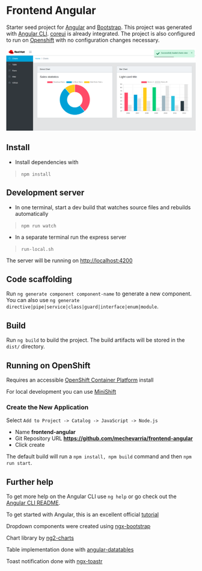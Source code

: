 # Frontend Angular

Starter seed project for [Angular](https://angular.io/) and [Bootstrap](https://getbootstrap.com/).  This project was generated with [Angular CLI](https://github.com/angular/angular-cli). [coreui](https://coreui.io/docs/getting-started/introduction/) is already integrated.  The project is also configured to run on [Openshift](https://www.openshift.com/) with no configuration changes necessary.

 ![screenshot.png](screenshot.png)

## Install

* Install dependencies with 
>`npm install`

## Development server

* In one terminal, start a dev build that watches source files and rebuilds automatically

> `npm run watch`

* In a separate terminal run the express server

>`run-local.sh`

The server will be running on [http://localhost:4200](http://localhost:4200)

## Code scaffolding

Run `ng generate component component-name` to generate a new component. You can also use `ng generate directive|pipe|service|class|guard|interface|enum|module`.

## Build

Run `ng build` to build the project. The build artifacts will be stored in the `dist/` directory.

## Running on OpenShift
Requires an accessible [OpenShift Container Platform](https://www.openshift.com/container-platform/index.html) install

For local development you can use [MiniShift](https://docs.openshift.org/latest/minishift/getting-started/installing.html)

### Create the New Application

Select `Add to Project -> Catalog -> JavaScript -> Node.js`
* Name **frontend-angular**
* Git Repository URL **https://github.com/mechevarria/frontend-angular**
* Click create

The default build will run a `npm install, npm build` command and then `npm run start`.
  
## Further help

To get more help on the Angular CLI use `ng help` or go check out the [Angular CLI README](https://github.com/angular/angular-cli/blob/master/README.md).

To get started with Angular, this is an excellent official [tutorial](https://angular.io/tutorial)

Dropdown components were created using [ngx-bootstrap](https://github.com/valor-software/ngx-bootstrap)

Chart library by [ng2-charts](https://valor-software.com/ng2-charts/)

Table implementation done with [angular-datatables](https://l-lin.github.io/angular-datatables/#/welcome)

Toast notification done with [ngx-toastr](https://scttcper.github.io/ngx-toastr/)
